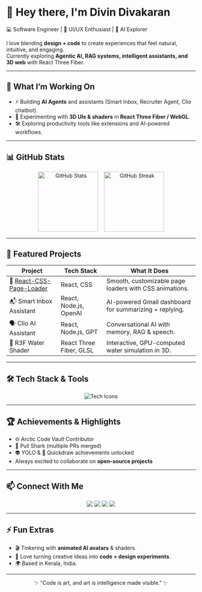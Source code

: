 <!--
  ───────────────────────────────────────────────────────────
   README for divindvm
   Creative + Professional GitHub Profile
  ───────────────────────────────────────────────────────────
-->

# 👋 Hey there, I'm **Divin Divakaran**  
💻 Software Engineer | 🎨 UI/UX Enthusiast | 🚀 AI Explorer  

I love blending **design + code** to create experiences that feel natural, intuitive, and engaging.  
Currently exploring **Agentic AI, RAG systems, intelligent assistants, and 3D web** with React Three Fiber.  

---

## 🔭 What I’m Working On
- ⚡ Building **AI Agents** and assistants (Smart Inbox, Recruiter Agent, Clio chatbot).  
- 🎨 Experimenting with **3D UIs & shaders** in **React Three Fiber / WebGL**.  
- 🛠️ Exploring productivity tools like extensions and AI-powered workflows.  

---

## 📊 GitHub Stats

<p align="center">
  <img src="https://github-readme-stats.vercel.app/api?username=divindvm&show_icons=true&theme=tokyonight&hide=contribs,prs" alt="GitHub Stats" height="160"/>
  &nbsp;&nbsp;
  <img src="https://github-readme-streak-stats.herokuapp.com/?user=divindvm&theme=tokyonight" alt="GitHub Streak" height="160"/>
</p>

---

## 🚀 Featured Projects

| Project | Tech Stack | What It Does |
|---------|------------|---------------|
| 🎨 [React-CSS-Page-Loader](https://github.com/divindvm/React-CSS-Page-Loader) | React, CSS | Smooth, customizable page loaders with CSS animations. |
| 📬 Smart Inbox Assistant | React, Node.js, OpenAI | AI-powered Gmail dashboard for summarizing + replying. |
| 🗣️ Clio AI Assistant | React, Node.js, GPT | Conversational AI with memory, RAG & speech. |
| 🌊 R3F Water Shader | React Three Fiber, GLSL | Interactive, GPU-computed water simulation in 3D. |

---

## 🛠️ Tech Stack & Tools

<p align="center">
  <img src="https://skillicons.dev/icons?i=react,threejs,nodejs,express,python,js,ts,html,css,tailwind,git,docker,figma" alt="Tech Icons" />
</p>

---

## 🏆 Achievements & Highlights
- 🌐 Arctic Code Vault Contributor  
- 🦈 Pull Shark (multiple PRs merged)  
- 👽 YOLO & 🎯 Quickdraw achievements unlocked  
- Always excited to collaborate on **open-source projects**  

---

## 📫 Connect With Me

<p align="center">
  <a href="https://linkedin.com/in/divindvm"><img src="https://img.shields.io/badge/LinkedIn-blue?logo=linkedin&logoColor=white" /></a>
  <a href="https://twitter.com/DivakaranDivin"><img src="https://img.shields.io/badge/Twitter-black?logo=twitter&logoColor=white" /></a>
  <a href="mailto:your-email@example.com"><img src="https://img.shields.io/badge/Email-grey?logo=gmail&logoColor=white" /></a>
  <a href="https://divindivakaran.com"><img src="https://img.shields.io/badge/Portfolio-green?logo=vercel&logoColor=white" /></a>
</p>

---

## ⚡ Fun Extras

- 🎬 Tinkering with **animated AI avatars** & shaders.  
- 🎨 Love turning creative ideas into **code + design experiments**.  
- 🌍 Based in Kerala, India.  

---

<p align="center">
✨ "Code is art, and art is intelligence made visible." ✨
</p>

